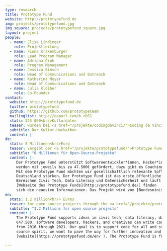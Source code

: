 ```yaml
---
type: research
title: Prototype Fund
website: http://prototypefund.de
img: projects/prototypefund.jpg
img_square: projects/prototypefund_square.jpg
layout: project
people:
  - name: Elisa Lindinger
    role: Projektleitung
  - name: Fiona Krakenbürger
    role: Lead Program Manager
  - name: Adriana Groh
    role: Program Management
  - name: Jessica Binsch
    role: Head of Communications and Outreach
  - name: Katharina Meyer
    role: Head of Communications and Outreach
  - name: Julia Kloiber
    role: Co-Founder
contact:
  website: http://prototypefund.de
  twitter: prototypefund
  github: https://github.com/prototypeteam
  mailinglist: http://eepurl.com/b_rDS1
  stats: 325 000<br/>Kulturdaten
  teaser: wurden bei <a href="/projekte/codingdavinci/">Coding da Vinci</a> für alle zugänglich und nutzbar gemacht.
  subtitle: Der Kultur-Hackathon
  content: |-
de:
  stats: 8 Millionen<br/>Euro
  teaser: vergibt der <a href="/projekte/prototypefund/">Prototype Fund</a> an Open-Source-Projekte.
  subtitle: "8 Millionen für Open-Source-Projekte"
  content: |-
     Der Prototype Fund unterstützt Softwareentwickler*innen, Hacker*innen und Kreative dabei, ihre Ideen umzusetzen. Software-Projekte
     werden mit jeweils bis zu 47.500€ gefördert, dazu gibt es Coaching von Mentor*innen und Austausch mit einem spannenden Netzwerk.
     Mit dem Prototype Fund möchten wir gesellschaftlich relevante Software-Projekte unterstützen und die Open-Source-Community in
     Deutschland stärken. Der Prototype Fund ist das erste öffentliche Förderprogramm für gemeinnützige Software-Projekte in den
     Bereichen Civic Tech, Data Literacy und Datensicherheit und läuft von 2016 bis 2021. Auf der
     [Webseite des Prototype Funds](http://prototypefund.de/) finden
     sich die neuesten Informationen. Das Projekt wird vom [Bundesministerium für Bildung und Forschung](https://www.bmbf.de/) gefördert.
en:
  stats: 1.2 million<br/> Euros
  teaser: for open source projects through the <a href="/projekte/prototypefund/">Protoype Fund</a>.
  subtitle: "1.2 Millions for open source projects"
  content: |-
     The Prototype Fund supports ideas in civic tech, data literacy, data security, and software infrastructure. With a grant of up to
     €47.500, software developers, hackers, and creatives can write code and develop open source prototypes. The program will run
     from 2016 through 2021. Our goal is to support code for all and strengthen the open source community in Germany. In true open
     source spirit, we want to pave the way for further innovation and additional ideas. You can find the latest on our
     [website](https://prototypefund.de/en/ ). The Prototype Fund is funded by the Federal Ministry for Research and Education of Germany.

---
```

